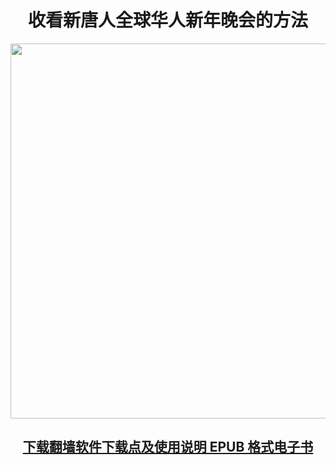 <td>
  <div align="center"><h1>收看新唐人全球华人新年晚会的方法</h1>
		<a href="http://fang.lemna.men/"><img src="  " width="800" hight="25"> </td></div> 
	<tr>	
	<div align="center"><a href="https://github.com/j168/j688/blob/master/sof.md"><img src="https://github.com/j168/j688/blob/master/menu/break.jpg" width="600" hight="25"></div>
	

[<div align="center"><h2>下载翻墙软件下载点及使用说明 EPUB 格式电子书</h2></div>](https://github.com/j168/j688/blob/master/ebook/epub/fangqian%20(2).epub?raw=true)
